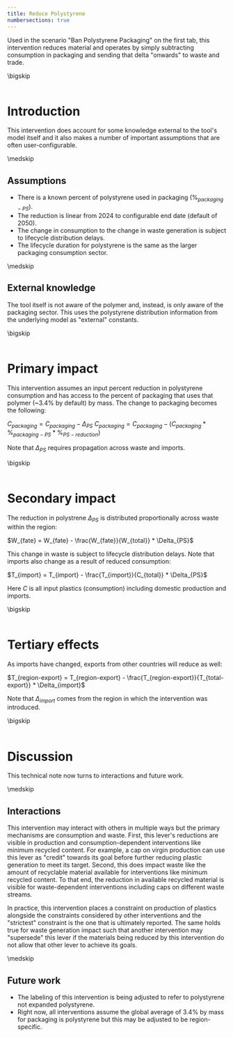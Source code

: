 ```yaml
---
title: Reduce Polystyrene
numbersections: true
---
```

Used in the scenario "Ban Polystyrene Packaging" on the first tab, this intervention reduces material and operates by simply subtracting consumption in packaging and sending that delta "onwards" to waste and trade.

\bigskip
<br>
<br>

# Introduction
This intervention does account for some knowledge external to the tool's model itself and it also makes a number of important assumptions that are often user-configurable.

\medskip
<br>

## Assumptions

- There is a known percent of polystyrene used in packaging ($\%_{packaging-PS}$).
- The reduction is linear from 2024 to configurable end date (default of 2050).
- The change in consumption to the change in waste generation is subject to lifecycle distribution delays.
- The lifecycle duration for polystyrene is the same as the larger packaging consumption sector. 

\medskip
<br>

## External knowledge
The tool itself is not aware of the polymer and, instead, is only aware of the packaging sector. This uses the polystyrene distribution information from the underlying model as "external" constants.

\bigskip
<br>
<br>

# Primary impact
This intervention assumes an input percent reduction in polystyrene consumption and has access to the percent of packaging that uses that polymer (~3.4% by default) by mass. The change to packaging becomes the following:

$C_{packaging} = C_{packaging} - \Delta_{PS}$
$C_{packaging} = C_{packaging} - (C_{packaging} * \%_{packaging-PS} * \%_{PS-reduction})$

Note that $\Delta_{PS}$ requires propagation across waste and imports.

\bigskip
<br>
<br>

# Secondary impact
The reduction in polystrene $\Delta_{PS}$ is distributed proportionally across waste within the region:

$W_{fate} = W_{fate} - \frac{W_{fate}}{W_{total}} * \Delta_{PS}$

This change in waste is subject to lifecycle distribution delays. Note that imports also change as a result of reduced consumption:

$T_{import} = T_{import} - \frac{T_{import}}{C_{total}} * \Delta_{PS}$

Here $C$ is all input plastics (consumption) including domestic production and imports.

\bigskip
<br>
<br>

# Tertiary effects
As imports have changed, exports from other countries will reduce as well:

$T_{region-export} = T_{region-export} - \frac{T_{region-export}}{T_{total-export}} * \Delta_{import}$

Note that $\Delta_{import}$ comes from the region in which the intervention was introduced.

\bigskip
<br>
<br>

# Discussion
This technical note now turns to interactions and future work.

\medskip
<br>

## Interactions
This intervention may interact with others in multiple ways but the primary mechanisms are consumption and waste. First, this lever's reductions are visible in production and consumption-dependent interventions like minimum recycled content. For example, a cap on virgin production can use this lever as "credit" towards its goal before further reducing plastic generation to meet its target. Second, this does impact waste like the amount of recyclable material available for interventions like minimum recycled content. To that end, the reduction in available recycled material is visible for waste-dependent interventions including caps on different waste streams.

In practice, this intervention places a constraint on production of plastics alongside the constraints considered by other interventions and the "strictest" constraint is the one that is ultimately reported. The same holds true for waste generation impact such that another intervention may "supersede" this lever if the materials being reduced by this intervention do not allow that other lever to achieve its goals.

\medskip
<br>

## Future work

 - The labeling of this intervention is being adjusted to refer to polystyrene not expanded polystyrene.
 - Right now, all interventions assume the global average of 3.4% by mass for packaging is polystyrene but this may be adjusted to be region-specific.